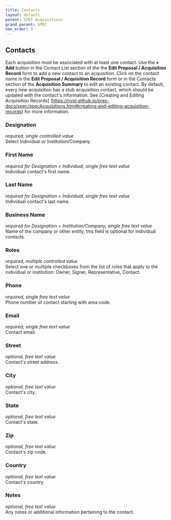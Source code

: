 ```yaml
---
title: Contacts
layout: default
parent: SPEC Acquisitions
grand_parent: SPEC
nav_order: 5
---
```


## Contacts
Each acquisition must be associated with at least one contact. Use the **+ Add** button in the Contact List section of the the **Edit Proposal / Acquisition Record** form to add a new contact to an acquisition. Click on the contact name in the **Edit Proposal / Acquisition Record** form or in the Contacts section of the **Acquisition Summary** to edit an existing contact. By default, every new acquisition has a stub acquisition contact, which should be updated with the contact's information. See [Creating and Editing Acquisition Records] (https://nypl.github.io/pres-docs/spec/specAcquisitions.html#creating-and-editing-acquisition-records) for more information.


### Designation
*required, single controlled value*  
Select Individual or Institution/Company.

### First Name
*required for Designation = Individual, single free text value*  
Individual contact's first name.

### Last Name
*required for Designation = Individual, single free text value*  
Individual contact's last name.

### Business Name
*required for Designation = Institution/Company, single free text value*  
Name of the company or other entity, this field is optional for individual contacts. 

### Roles
*required, multiple controlled value*  
Select one or multiple checkboxes from the list of roles that apply to the individual or institution: Owner, Signer, Representative, Contact.

### Phone
*required, single free text value*  
Phone number of contact starting with area code.

### Email
*required, single free text value*  
Contact email.

### Street
*optional, free text value*  
Contact's street address.

### City
*optional, free text value*  
Contact's city.

### State
*optional, free text value*  
Contact's state.

### Zip
*optional, free text value*  
Contact's zip code.

### Country
*optional, free text value*  
Contact's country.

### Notes
*optional, free text value*  
Any notes or additional information pertaining to the contact.